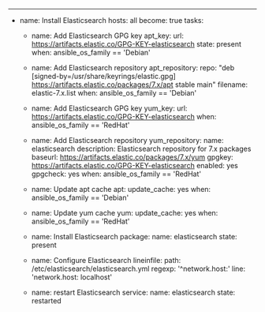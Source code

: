 ---
- name: Install Elasticsearch
  hosts: all
  become: true
  tasks:
    - name: Add Elasticsearch GPG key
      apt_key:
        url: https://artifacts.elastic.co/GPG-KEY-elasticsearch
        state: present
      when: ansible_os_family == 'Debian'
      
    - name: Add Elasticsearch repository
      apt_repository:
        repo: "deb [signed-by=/usr/share/keyrings/elastic.gpg] https://artifacts.elastic.co/packages/7.x/apt stable main"
        filename: elastic-7.x.list
      when: ansible_os_family == 'Debian'
      
    - name: Add Elasticsearch GPG key
      yum_key:
        url: https://artifacts.elastic.co/GPG-KEY-elasticsearch
      when: ansible_os_family == 'RedHat'
      
    - name: Add Elasticsearch repository
      yum_repository:
        name: elasticsearch
        description: Elasticsearch repository for 7.x packages
        baseurl: https://artifacts.elastic.co/packages/7.x/yum
        gpgkey: https://artifacts.elastic.co/GPG-KEY-elasticsearch
        enabled: yes
        gpgcheck: yes
      when: ansible_os_family == 'RedHat'
      
    - name: Update apt cache
      apt:
        update_cache: yes
      when: ansible_os_family == 'Debian'
      
    - name: Update yum cache
      yum:
        update_cache: yes
      when: ansible_os_family == 'RedHat'
      
    - name: Install Elasticsearch
      package:
        name: elasticsearch
        state: present
        
    - name: Configure Elasticsearch
      lineinfile:
        path: /etc/elasticsearch/elasticsearch.yml
        regexp: '^network.host:'
        line: 'network.host: localhost'
	
    - name: restart Elasticsearch
      service:
        name: elasticsearch
        state: restarted
